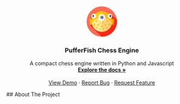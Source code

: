 <body>
<div align="center">
  <a href="https://github.com/othneildrew/Best-README-Template">
    <img src="static/img/puffer-fish.png" alt="Logo" 
    width="80" height="80" style="margin-top: 15px">
  </a>

  <h3 align="center">PufferFish Chess Engine</h3>

  <p align="center">
    A compact chess engine written in Python and Javascript
    <br />
    <a href="https://github.com/ArtemLashko/PufferFish"><strong>Explore the docs »</strong></a>
    <br />
    <br />
    <a href="https://github.com/ArtemLashko/PufferFish">View Demo</a>
    ·
    <a href="https://github.com/ArtemLashko/PufferFish/issues">Report Bug</a>
    ·
    <a href="https://github.com/ArtemLashko/PufferFish/issues">Request Feature</a>
  </p>
</div>
<!-- ABOUT THE PROJECT -->
## About The Project
</body>